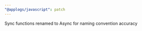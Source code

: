 ```yaml
---
"@applogs/javascript": patch
---
```


Sync functions renamed to Async for naming convention accuracy
